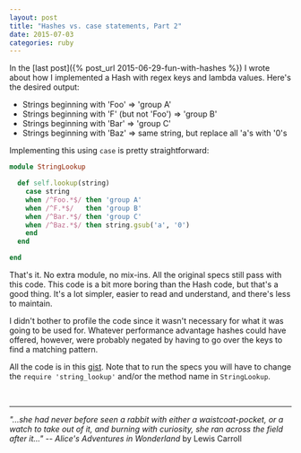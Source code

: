 ```yaml
---
layout: post
title: "Hashes vs. case statements, Part 2"
date: 2015-07-03
categories: ruby
---
```


In the [last post]({% post_url 2015-06-29-fun-with-hashes %}) I wrote about how I implemented a Hash with regex keys and lambda values.  Here's the desired output:

- Strings beginning with 'Foo' => 'group A'
- Strings beginning with 'F' (but not 'Foo') => 'group B'
- Strings beginning with 'Bar' => 'group C'
- Strings beginning with 'Baz' => same string, but replace all 'a's with '0's

Implementing this using `case` is pretty straightforward:

```ruby
module StringLookup

  def self.lookup(string)
    case string
    when /^Foo.*$/ then 'group A'
    when /^F.*$/   then 'group B'
    when /^Bar.*$/ then 'group C'
    when /^Baz.*$/ then string.gsub('a', '0')
    end
  end

end
```

That's it.  No extra module, no mix-ins.  All the original specs still pass with this code.  This code is a bit more boring than the Hash code, but that's a good thing.  It's a lot simpler, easier to read and understand, and there's less to maintain.  

I didn't bother to profile the code since it wasn't necessary for what it was going to be used for.  Whatever performance advantage hashes could have offered, however, were probably negated by having to go over the keys to find a matching pattern.

All the code is in this [gist](https://gist.github.com/jpmoral/482a62b22ab2129be34c).  Note that to run the specs you will have to change the `require 'string_lookup'` and/or the method name in `StringLookup`.

<br/>

***
*"...she had never before seen a rabbit with either a waistcoat-pocket, or a watch to take out of it, and burning with curiosity, she ran across the field after it..."*
-- *Alice's Adventures in Wonderland* by Lewis Carroll

